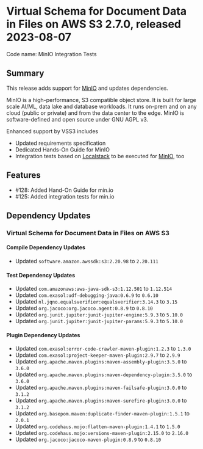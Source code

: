 # Virtual Schema for Document Data in Files on AWS S3 2.7.0, released 2023-08-07

Code name: MinIO Integration Tests

## Summary

This release adds support for [MinIO](https://min.io) and updates dependencies.

MinIO is a high-performance, S3 compatible object store. It is built for large scale AI/ML, data lake and database workloads. It runs on-prem and on any cloud (public or private) and from the data center to the edge. MinIO is software-defined and open source under GNU AGPL v3.

Enhanced support by VSS3 includes
* Updated requirements specification
* Dedicated Hands-On Guide for MinIO
* Integration tests based on [Localstack](https://github.com/localstack/localstack) to be executed for [MinIO](https://min.io), too

## Features

* #128: Added Hand-On Guide for min.io
* #125: Added integration tests for min.io

## Dependency Updates

### Virtual Schema for Document Data in Files on AWS S3

#### Compile Dependency Updates

* Updated `software.amazon.awssdk:s3:2.20.98` to `2.20.111`

#### Test Dependency Updates

* Updated `com.amazonaws:aws-java-sdk-s3:1.12.501` to `1.12.514`
* Updated `com.exasol:udf-debugging-java:0.6.9` to `0.6.10`
* Updated `nl.jqno.equalsverifier:equalsverifier:3.14.3` to `3.15`
* Updated `org.jacoco:org.jacoco.agent:0.8.9` to `0.8.10`
* Updated `org.junit.jupiter:junit-jupiter-engine:5.9.3` to `5.10.0`
* Updated `org.junit.jupiter:junit-jupiter-params:5.9.3` to `5.10.0`

#### Plugin Dependency Updates

* Updated `com.exasol:error-code-crawler-maven-plugin:1.2.3` to `1.3.0`
* Updated `com.exasol:project-keeper-maven-plugin:2.9.7` to `2.9.9`
* Updated `org.apache.maven.plugins:maven-assembly-plugin:3.5.0` to `3.6.0`
* Updated `org.apache.maven.plugins:maven-dependency-plugin:3.5.0` to `3.6.0`
* Updated `org.apache.maven.plugins:maven-failsafe-plugin:3.0.0` to `3.1.2`
* Updated `org.apache.maven.plugins:maven-surefire-plugin:3.0.0` to `3.1.2`
* Updated `org.basepom.maven:duplicate-finder-maven-plugin:1.5.1` to `2.0.1`
* Updated `org.codehaus.mojo:flatten-maven-plugin:1.4.1` to `1.5.0`
* Updated `org.codehaus.mojo:versions-maven-plugin:2.15.0` to `2.16.0`
* Updated `org.jacoco:jacoco-maven-plugin:0.8.9` to `0.8.10`
